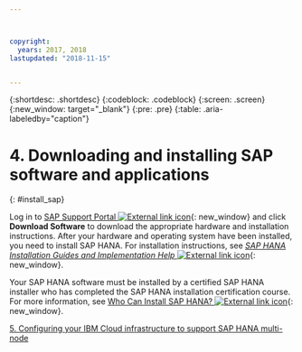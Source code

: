 ```yaml
---



copyright:
  years: 2017, 2018
lastupdated: "2018-11-15"


---
```


{:shortdesc: .shortdesc}
{:codeblock: .codeblock}
{:screen: .screen}
{:new_window: target="_blank"}
{:pre: .pre}
{:table: .aria-labeledby="caption"}

# 4. Downloading and installing SAP software and applications
{: #install_sap}

Log in to [SAP Support Portal ![External link icon](../../icons/launch-glyph.svg "External link icon")](https://support.sap.com/en/index.html){: new_window} and click **Download Software** to download the appropriate hardware and installation instructions. After your hardware and operating system have been installed, you need to install SAP HANA. For installation instructions, see [*SAP HANA Installation Guides and Implementation Help* ![External link icon](../../icons/launch-glyph.svg "External link icon")](https://www.sap.com/products/hana/implementation/resources.html){: new_window}.

Your SAP HANA software must be installed by a certified SAP HANA installer who has completed the SAP HANA installation certification course. For more information, see [Who Can Install SAP HANA? ![External link icon](../../icons/launch-glyph.svg "External link icon")](http://www.saphanacentral.com/p/who-can-install-sap-hana.html){: new_window}.

 [5. Configuring your IBM Cloud infrastructure to support SAP HANA multi-node](/docs/infrastructure/sap-hana/hana-multi-node.html)
